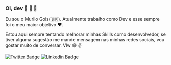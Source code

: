 ### Oi, dev :rocket: :rocket: :rocket: 

Eu sou o Murilo Gois(🇧🇷). Atualmente trabalho como Dev e esse sempre foi o meu maior objetivo ❤️.

Estou aqui sempre tentando melhorar minhas Skills como desenvolvedor,
se tiver alguma sugestão me mande mensagem nas minhas redes sociais,
vou gostar muito de conversar.
Vlw :smile: :v:


[![Twitter Badge](https://img.shields.io/badge/-Twitter-1ca0f1?style=flat-square&labelColor=1ca0f1&logo=twitter&logoColor=white&link=https://twitter.com/goixmurilo)](https://twitter.com/goixmurilo)
[![Linkedin Badge](https://img.shields.io/badge/-LinkedIn-blue?style=flat-square&logo=Linkedin&logoColor=white&link=https://www.linkedin.com/in/goismurilo)](https://www.linkedin.com/in/goismurilo)
